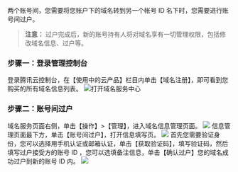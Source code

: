 两个账号间，您需要将您账户下的域名转到另一个帐号 ID 名下时，您需要进行账号间过户。
>**注意：**
>过户完成后，新的账号持有人将对域名享有一切管理权限，包括修改域名信息、过户等。

### 步骤一：登录管理控制台
登录腾讯云控制台，在【使用中的云产品】栏目内单击【域名注册】，即可看到您购买的所有域名信息列表。
![打开域名服务中心](https://main.qcloudimg.com/raw/874acea6398562bd7c5cab9d847c2192.png)
### 步骤二：账号间过户
域名服务页面右侧，单击【操作】>【管理】，进入域名信息管理页面。
![](//mc.qcloudimg.com/static/img/d7d485d04f780bacb592826f0148a540/image.png)
信息管理页面最下方，单击【账号间过户】，打开信息填写页。
![](//mc.qcloudimg.com/static/img/7024efd952b75881e4ec0588a9c28d58/image.png)
首先您需要验证身份，您可以选择用手机认证或邮箱认证，单击【获取验证码】，填写验证码，然后填写过户接受方的账号 ID ，您可以选填备注信息，单击【确认过户】您的域名成功过户到新的账号 ID 内。
![](//mc.qcloudimg.com/static/img/8b3ab4316a9cf27b3e93a2199b94041a/image.png)


